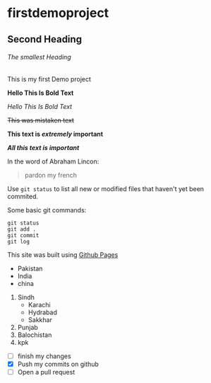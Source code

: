 # firstdemoproject

## Second Heading

###### The smallest Heading

This is my first Demo project

**Hello This Is Bold Text**

*Hello This Is Bold Text*

~~This was mistaken text~~

__This text is *extremely* important__

***All this text is important***

In the word of Abraham Lincon:
>pardon my french

Use `git status` to list all new or modified files that haven't yet been commited.

Some basic git commands:
```
git status
git add .
git commit
git log
```
This site was built using [Github Pages](https://pages.github.com/)
- Pakistan
- India
- china

1. Sindh
   - Karachi
   - Hydrabad
   - Sakkhar
2. Punjab
3. Balochistan
4. kpk
- [ ] finish my changes 
- [x] Push my commits on github
- [ ] Open a pull request
